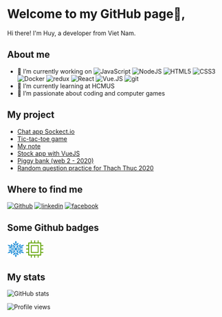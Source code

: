 # Welcome to my GitHub page👋,
Hi there! I'm Huy, a developer from Viet Nam.

## About me
- 🔭 I’m currently working on <img alt="JavaScript" src="https://img.shields.io/badge/-JavaScript-000000?style=flat-square&logo=JavaScript&logoColor=white" /> <img alt="NodeJS" src="https://img.shields.io/badge/-Node.js-000000?style=flat-square&logo=Node.js&logoColor=white" /> <img alt="HTML5" src="https://img.shields.io/badge/-HTML5-000000?style=flat-square&logo=HTML5&logoColor=white" /> <img alt="CSS3" src="https://img.shields.io/badge/-CSS3-000000?style=flat-square&logo=CSS3&logoColor=white" /> <img alt="Docker" src="https://img.shields.io/badge/-Docker-000000?style=flat-square&logo=Docker&logoColor=white" /> <img alt="redux" src="https://img.shields.io/badge/-Redux-000000?style=flat-square&logo=redux&logoColor=white" /> <img alt="React" src="https://img.shields.io/badge/-React-000000?style=flat-square&logo=React&logoColor=white" /> <img alt="Vue.JS" src="https://img.shields.io/badge/-Vue.JS-000000?style=flat-square&logo=Vue.JS&logoColor=white" /> <img alt="git" src="https://img.shields.io/badge/-git-000000?style=flat-square&logo=git&logoColor=white" />
- 🌱 I’m currently learning at HCMUS 
- 💖 I’m passionate about coding and computer games

## My project
- [Chat app Sockect.io](https://github.com/huynonstop/chat-app-ws)
- [Tic-tac-toe game](https://github.com/huynonstop/ReactTicTacToe)
- [My note](https://github.com/huynonstop/FullstackDevNote)
- [Stock app with VueJS](https://github.com/huynonstop/stock-trader-udemy)
- [Piggy bank (web 2 - 2020)](https://github.com/huynonstop/web2-2020)
- [Random question practice for Thach Thuc 2020](https://github.com/huynonstop/ThachThuc2020)

## Where to find me
[<img alt="Github" src="https://img.shields.io/badge/GitHub-%2312100E.svg?&style=for-the-badge&logo=Github&logoColor=white" />](https://github.com/huynonstop)  [<img alt="linkedin" src="https://img.shields.io/badge/linkedin-%2312100E.svg?&style=for-the-badge&logo=linkedin&logoColor=white" />](https://www.linkedin.com/in/tthuy99/)  [<img src="https://img.shields.io/badge/facebook-%2312100E.svg?&style=for-the-badge&logo=facebook&logoColor=white" alt='facebook'>](https://www.facebook.com/huy.trantuan.716)  

## Some Github badges
<a href='https://archiveprogram.github.com/'><img src='https://raw.githubusercontent.com/acervenky/animated-github-badges/master/assets/acbadge.gif' width='40' height='40'></a> <a href='https://docs.github.com/en/developers'><img src='https://raw.githubusercontent.com/acervenky/animated-github-badges/master/assets/devbadge.gif' width='40' height='40'></a> 

## My stats
![GitHub stats](https://github-readme-stats.vercel.app/api?username=huynonstop&show_icons=true)  

![Profile views](https://gpvc.arturio.dev/huynonstop)  
